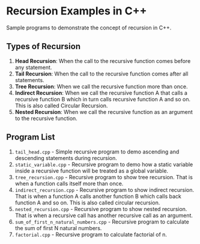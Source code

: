 # Recursion Examples in C++
Sample programs to demonstrate the concept of recursion in C++.

## Types of Recursion
1. **Head Recursion**: When the call to the recursive function comes before any
   statement.
2. **Tail Recursion**: When the call to the recursive function comes after all
   statements.
3. **Tree Recursion**: When we call the recursive function more than once.
5. **Indirect Recursion**: When we call the recursive function A that calls a
   recursive function B which in turn calls recursive function A and so on. This
   is also called Circular Recursion.
5. **Nested Recursion**: When we call the recursive function as an argument to the
   recursive function.

## Program List
1. `tail_head.cpp` - Simple recursive program to demo ascending and descending
   statements during recursion.
2. `static_variable.cpp` - Recursive program to demo how a static variable inside
   a recursive function will be treated as a global variable.
3. `tree_recursion.cpp` - Recursive program to show tree recursion. That is when
   a function calls itself more than once.
4. `indirect_recursion.cpp` - Recursive program to show indirect recursion. That
   is when a function A calls another function B which calls back function A and
   so on. This is also called circular recursion.
5. `nested_recursion.cpp` - Recursive program to show nested recursion. That is
   when a recursive call has another recursive call as an argument.
6. `sum_of_first_n_natural_numbers.cpp` - Recursive program to calculate the sum
   of first N natural numbers.
7. `factorial.cpp` - Recursive program to calculate factorial of n.
